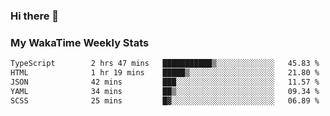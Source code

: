 ### Hi there 👋

<!--
**royschrauwen/royschrauwen** is a ✨ _special_ ✨ repository because its `README.md` (this file) appears on your GitHub profile.

Here are some ideas to get you started:

- 🔭 I’m currently working on ...
- 🌱 I’m currently learning ...
- 👯 I’m looking to collaborate on ...
- 🤔 I’m looking for help with ...
- 💬 Ask me about ...
- 📫 How to reach me: ...
- 😄 Pronouns: ...
- ⚡ Fun fact: ...
-->


### My WakaTime Weekly Stats
<!--START_SECTION:waka-->

```txt
TypeScript        2 hrs 47 mins   ███████████▒░░░░░░░░░░░░░   45.83 %
HTML              1 hr 19 mins    █████▒░░░░░░░░░░░░░░░░░░░   21.80 %
JSON              42 mins         ███░░░░░░░░░░░░░░░░░░░░░░   11.57 %
YAML              34 mins         ██▒░░░░░░░░░░░░░░░░░░░░░░   09.34 %
SCSS              25 mins         █▓░░░░░░░░░░░░░░░░░░░░░░░   06.89 %
```

<!--END_SECTION:waka-->
